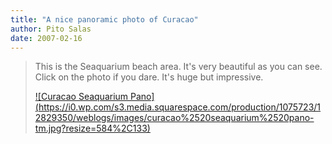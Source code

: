 ```yaml
---
title: "A nice panoramic photo of Curacao"
author: Pito Salas
date: 2007-02-16
---
```



>
> This is the Seaquarium beach area. It's very beautiful as you can see. Click
> on the photo if you dare. It's huge but impressive.
>
> [![Curacao Seaquarium
> Pano](https://i0.wp.com/s3.media.squarespace.com/production/1075723/12829350/weblogs/images/curacao%2520seaquarium%2520pano-
> tm.jpg?resize=584%2C133)](<https://i0.wp.com/s3.media.squarespace.com/production/1075723/12829350/weblogs/images/curacao%2520seaquarium%2520pano.jpg>)


